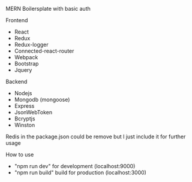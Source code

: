MERN Boilersplate with basic auth

Frontend
* React
* Redux
* Redux-logger
* Connected-react-router
* Webpack
* Bootstrap
* Jquery

Backend
* Nodejs
* Mongodb (mongoose)
* Express
* JsonWebToken
* Bcryptjs
* Winston

Redis in the package.json could be remove but I just include it for further usage

How to use
* "npm run dev" for development (localhost:9000)
* "npm run build" build for production (localhost:3000)
